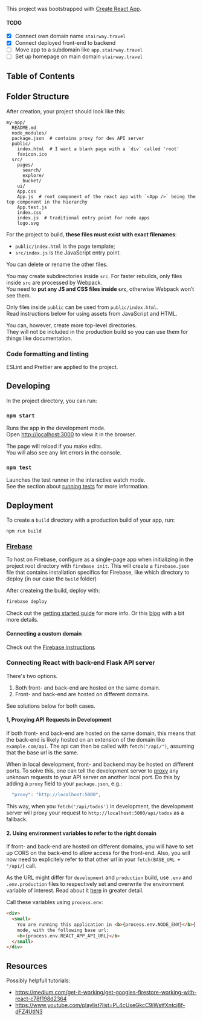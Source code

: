 This project was bootstrapped with [Create React App](https://github.com/facebookincubator/create-react-app).

#### TODO

- [x] Connect own domain name `stairway.travel`
- [x] Connect deployed front-end to backend
- [ ] Move app to a subdomain like `app.stairway.travel`
- [ ] Set up homepage on main domain `stairway.travel`

## Table of Contents

## Folder Structure

After creation, your project should look like this:

```
my-app/
  README.md
  node_modules/
  package.json  # contains proxy for dev API server
  public/
    index.html  # I want a blank page with a `div` called 'root'
    favicon.ico
  src/
    pages/
      search/
      explore/
      bucket/
    ui/
    App.css
    App.js  # root component of the react app with `<App />` being the top component in the hierarchy
    App.test.js
    index.css
    index.js  # traditional entry point for node apps
    logo.svg
```

For the project to build, **these files must exist with exact filenames**:

- `public/index.html` is the page template;
- `src/index.js` is the JavaScript entry point.

You can delete or rename the other files.

You may create subdirectories inside `src`. For faster rebuilds, only files inside `src` are processed by Webpack.<br>
You need to **put any JS and CSS files inside `src`**, otherwise Webpack won’t see them.

Only files inside `public` can be used from `public/index.html`.<br>
Read instructions below for using assets from JavaScript and HTML.

You can, however, create more top-level directories.<br>
They will not be included in the production build so you can use them for things like documentation.

### Code formatting and linting

ESLint and Prettier are applied to the project.

## Developing

In the project directory, you can run:

### `npm start`

Runs the app in the development mode.<br>
Open [http://localhost:3000](http://localhost:3000) to view it in the browser.

The page will reload if you make edits.<br>
You will also see any lint errors in the console.

### `npm test`

Launches the test runner in the interactive watch mode.<br>
See the section about [running tests](#running-tests) for more information.

## Deployment

To create a `build` directory with a production build of your app, run:

```
npm run build
```

### [Firebase](https://firebase.google.com/)

To host on Firebase, configure as a single-page app when initializing in the project root directory with `firebase init`. This will create a `firebase.json` file that contains installation specifics for Firebase, like which directory to deploy (in our case the `build` folder)

After createing the build, deploy with:

```bash
firebase deploy
```

Check out the [getting started guide](https://firebase.google.com/docs/hosting/quickstart) for more info. Or this [blog](https://www.robinwieruch.de/firebase-deploy-react-js/) with a bit more details.

#### Connecting a custom domain

Check out the [Firebase instructions](https://firebase.google.com/docs/hosting/custom-domain)

### Connecting React with back-end Flask API server

There's two options.

1. Both front- and back-end are hosted on the same domain.
2. Front- and back-end are hosted on different domains.

See solutions below for both cases.

#### 1, Proxying API Requests in Development

If both front- end back-end are hosted on the same domain, this means that the back-end is likely hosted on an extension of the domain like `example.com/api`. The api can then be called with `fetch("/api/")`, assuming that the base url is the same.

When in local development, front- and backend may be hosted on different ports. To solve this, one can tell the development server to [proxy](https://facebook.github.io/create-react-app/docs/proxying-api-requests-in-development) any unknown requests to your API server on another local port. Do this by adding a `proxy` field to your `package.json`, e.g.:

```js
  "proxy": "http://localhost:5000",
```

This way, when you `fetch('/api/todos')` in development, the development server will proxy your request to `http://localhost:5000/api/todos` as a fallback.

#### 2. Using environment variables to refer to the right domain

If front- and back-end are hosted on different domains, you will have to set up CORS on the back-end to allow access for the front-end. Also, you will now need to explicitely refer to that other url in your `fetch(BASE_URL + "/api/`) call.

As the URL might differ for `development` and `production` build, use `.env` and `.env.production` files to respectively set and overwrite the environment variable of interest. Read about it [here](https://facebook.github.io/create-react-app/docs/adding-custom-environment-variables) in greater detail.

Call these variables using `process.env`:

```html
<div>
  <small>
    You are running this application in <b>{process.env.NODE_ENV}</b>{' '}
    mode, with the following base url:
    <b>{process.env.REACT_APP_API_URL}</b>
  </small>
</div>
```

## Resources

Possibly helpfull tutorials:

- https://medium.com/get-it-working/get-googles-firestore-working-with-react-c78f198d2364
- https://www.youtube.com/playlist?list=PL4cUxeGkcC9iWstfXntcj8f-dFZ4UtlN3
